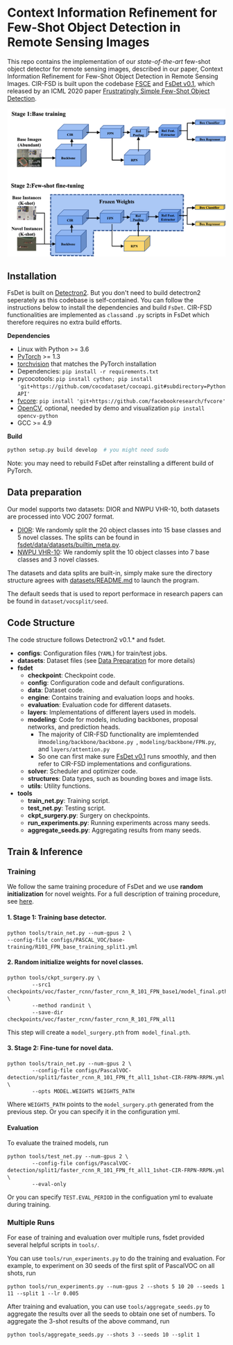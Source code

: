 # Context Information Refinement for Few-Shot Object Detection in Remote Sensing Images


This repo contains the implementation of our *state-of-the-art* few-shot object detector for remote sensing images, described in our paper, Context Information Refinement for Few-Shot Object Detection in Remote Sensing Images. CIR-FSD is built upon the codebase [FSCE](https://github.com/MegviiDetection/FSCE) and [FsDet v0.1](https://github.com/ucbdrive/few-shot-object-detection/tags), which released by an ICML 2020 paper [Frustratingly Simple Few-Shot Object Detection](https://arxiv.org/abs/2003.06957).

![FSCE Figure](CIR-FSD.png)


## Installation

FsDet is built on [Detectron2](https://github.com/facebookresearch/detectron2). But you don't need to build detectron2 seperately as this codebase is self-contained. You can follow the instructions below to install the dependencies and build `FsDet`. CIR-FSD functionalities are implemented as `class`and `.py` scripts in FsDet which therefore requires no extra build efforts. 

**Dependencies**

* Linux with Python >= 3.6
* [PyTorch](https://pytorch.org/get-started/locally/) >= 1.3 
* [torchvision](https://github.com/pytorch/vision/) that matches the PyTorch installation
* Dependencies: ```pip install -r requirements.txt```
* pycocotools: ```pip install cython; pip install 'git+https://github.com/cocodataset/cocoapi.git#subdirectory=PythonAPI'```
* [fvcore](https://github.com/facebookresearch/fvcore/): ```pip install 'git+https://github.com/facebookresearch/fvcore'``` 
* [OpenCV](https://pypi.org/project/opencv-python/), optional, needed by demo and visualization ```pip install opencv-python```
* GCC >= 4.9

**Build**

```bash
python setup.py build develop  # you might need sudo
```



Note: you may need to rebuild FsDet after reinstalling a different build of PyTorch.



## Data preparation

Our model supports two datasets: DIOR and NWPU VHR-10, both datasets are processed into VOC 2007 format. 

- [DIOR](http://host.robots.ox.ac.uk/pascal/VOC/): We randomly split the 20 object classes into 15 base classes and 5 novel classes. The splits can be found in [fsdet/data/datasets/builtin_meta.py](fsdet/data/datasets/builtin_meta.py).
- [NWPU VHR-10](http://cocodataset.org/): We randomly split the 10 object classes into 7 base classes and 3 novel classes.

The datasets and data splits are built-in, simply make sure the directory structure agrees with [datasets/README.md](datasets/README.md) to launch the program. 

The default seeds that is used to report performace in research papers can be found in ` dataset/vocsplit/seed `.



## Code Structure

The code structure follows Detectron2 v0.1.* and fsdet. 

- **configs**: Configuration  files (`YAML`) for train/test jobs. 
- **datasets**: Dataset files (see [Data Preparation](#data-preparation) for more details)
- **fsdet**
  - **checkpoint**: Checkpoint code.
  - **config**: Configuration code and default configurations.
  - **data**: Dataset code.
  - **engine**: Contains training and evaluation loops and hooks.
  - **evaluation**: Evaluation code for different datasets.
  - **layers**: Implementations of different layers used in models.
  - **modeling**: Code for models, including backbones, proposal networks, and prediction heads.
    - The majority of CIR-FSD functionality are implemtended in`modeling/backbone/backbone.py `, `modeling/backbone/FPN.py`, and `layers/attention.py`
    - So one can first make sure  [FsDet v0.1](https://github.com/ucbdrive/few-shot-object-detection/tags) runs smoothly, and then refer to CIR-FSD implementations and configurations. 
  - **solver**: Scheduler and optimizer code.
  - **structures**: Data types, such as bounding boxes and image lists.
  - **utils**: Utility functions.
- **tools**
  - **train_net.py**: Training script.
  - **test_net.py**: Testing script.
  - **ckpt_surgery.py**: Surgery on checkpoints.
  - **run_experiments.py**: Running experiments across many seeds.
  - **aggregate_seeds.py**: Aggregating results from many seeds.



## Train & Inference

### Training

We follow the same training procedure of FsDet and we use **random initialization** for novel weights. For a full description of training procedure, see [here](https://github.com/ucbdrive/few-shot-object-detection/blob/master/docs/TRAIN_INST.md).

#### 1. Stage 1: Training base detector.

```
python tools/train_net.py --num-gpus 2 \
--config-file configs/PASCAL_VOC/base-training/R101_FPN_base_training_split1.yml
```

#### 2. Random initialize  weights for novel classes.

```
python tools/ckpt_surgery.py \
        --src1 checkpoints/voc/faster_rcnn/faster_rcnn_R_101_FPN_base1/model_final.pth \
        --method randinit \
        --save-dir checkpoints/voc/faster_rcnn/faster_rcnn_R_101_FPN_all1
```

This step will create a `model_surgery.pth` from` model_final.pth`. 



#### 3. Stage 2: Fine-tune for novel data.

```
python tools/train_net.py --num-gpus 2 \
        --config-file configs/PascalVOC-detection/split1/faster_rcnn_R_101_FPN_ft_all1_1shot-CIR-FRPN-RRPN.yml \
        --opts MODEL.WEIGHTS WEIGHTS_PATH
```

Where `WEIGHTS_PATH` points to the `model_surgery.pth` generated from the previous step. Or you can specify it in the configuration yml. 

#### Evaluation

To evaluate the trained models, run

```angular2html
python tools/test_net.py --num-gpus 2 \
        --config-file configs/PascalVOC-detection/split1/faster_rcnn_R_101_FPN_ft_all1_1shot-CIR-FRPN-RRPN.yml \
        --eval-only
```

Or you can specify `TEST.EVAL_PERIOD` in the configuation yml to evaluate during training. 



### Multiple Runs

For ease of training and evaluation over multiple runs, fsdet provided several helpful scripts in `tools/`.

You can use `tools/run_experiments.py` to do the training and evaluation. For example, to experiment on 30 seeds of the first split of PascalVOC on all shots, run

```angular2html
python tools/run_experiments.py --num-gpus 2 --shots 5 10 20 --seeds 1 11 --split 1 --lr 0.005
```

After training and evaluation, you can use `tools/aggregate_seeds.py` to aggregate the results over all the seeds to obtain one set of numbers. To aggregate the 3-shot results of the above command, run

```angular2html
python tools/aggregate_seeds.py --shots 3 --seeds 10 --split 1 
```


